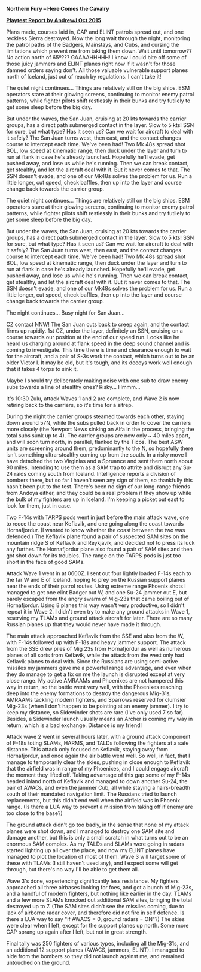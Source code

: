 **Northern Fury – Here Comes the Cavalry**

**<u>Playtest Report by AndrewJ Oct 2015</u>**

Plans made, courses laid in, CAP and ELINT patrols spread out, and one
reckless Sierra destroyed. Now the long wait through the night,
monitoring the patrol paths of the Badgers, Mainstays, and Cubs, and
cursing the limitations which prevent me from taking them down. Wait
until tomorrow?? No action north of 65º??? GAAAAHHHHH! I know I could
bite off some of those juicy jammers and ELINT planes right now if it
wasn't for those damned orders saying don't. All those valuable
vulnerable support planes north of Iceland, just out of reach by
regulations. I can't take it!

The quiet night continues... Things are relatively still on the big
ships. ESM operators stare at their glowing screens, continuing to
monitor enemy patrol patterns, while fighter pilots shift restlessly in
their bunks and try futilely to get some sleep before the big day.

But under the waves, the San Juan, cruising at 20 kts towards the
carrier groups, has a direct path submerged contact in the layer. Slow
to 5 kts! SSN for sure, but what type? Has it seen us? Can we wait for
aircraft to deal with it safely? The San Juan turns west, then east, and
the contact changes course to intercept each time. We've been had! Two
Mk 48s spread shot BOL, low speed at kinematic range, then duck under
the layer and turn to run at flank in case he's already launched.
Hopefully he'll evade, get pushed away, and lose us while he's running.
Then we can break contact, get stealthy, and let the aircraft deal with
it. But it never comes to that. The SSN doesn't evade, and one of our
Mk48s solves the problem for us. Run a little longer, cut speed, check
baffles, then up into the layer and course change back towards the
carrier group.

The quiet night continues... Things are relatively still on the big
ships. ESM operators stare at their glowing screens, continuing to
monitor enemy patrol patterns, while fighter pilots shift restlessly in
their bunks and try futilely to get some sleep before the big day.

But under the waves, the San Juan, cruising at 20 kts towards the
carrier groups, has a direct path submerged contact in the layer. Slow
to 5 kts! SSN for sure, but what type? Has it seen us? Can we wait for
aircraft to deal with it safely? The San Juan turns west, then east, and
the contact changes course to intercept each time. We've been had! Two
Mk 48s spread shot BOL, low speed at kinematic range, then duck under
the layer and turn to run at flank in case he's already launched.
Hopefully he'll evade, get pushed away, and lose us while he's running.
Then we can break contact, get stealthy, and let the aircraft deal with
it. But it never comes to that. The SSN doesn't evade, and one of our
Mk48s solves the problem for us. Run a little longer, cut speed, check
baffles, then up into the layer and course change back towards the
carrier group.

The night continues... Busy night for San Juan...

CZ contact NNW! The San Juan cuts back to creep again, and the contact
firms up rapidly. 1st CZ, under the layer, definitely an SSN, cruising
on a course towards our position at the end of our speed run. Looks like
he heard us charging around at flank speed in the deep sound channel and
is coming to investigate. This time there is time and clearance enough
to wait for the aircraft, and a pair of S-3s work the contact, which
turns out to be an older Victor I. It may be old, but it's tough, and
its decoys work well enough that it takes 4 torps to sink it.

Maybe I should try deliberately making noise with one sub to draw enemy
subs towards a line of stealthy ones? Risky... Hmmm...

It's 10:30 Zulu, attack Waves 1 and 2 are complete, and Wave 2 is now
retiring back to the carriers, so it's time for a sitrep.

During the night the carrier groups steamed towards each other, staying
down around 57N, while the subs pulled back in order to cover the
carriers more closely (the Newport News sinking an Alfa in the process,
bringing the total subs sunk up to 4). The carrier groups are now only
\~ 40 miles apart, and will soon turn north, in parallel, flanked by the
Ticos. The best ASW units are screening around them, predominantly to
the N, so hopefully there isn't something ultra-stealthy coming up from
the south. In a risky move I have detached the two Virginias and a
Spruance and sent them north about 90 miles, intending to use them as a
SAM trap to attrite and disrupt any Su-24 raids coming south from
Iceland. Intelligence reports a division of bombers there, but so far I
haven't seen any sign of them, so thankfully this hasn't been put to the
test. There's been no sign of our long-range friends from Andoya either,
and they could be a real problem if they show up while the bulk of my
fighters are up in Iceland. I'm keeping a picket out east to look for
them, just in case.

Two F-14s with TARPS pods went in just before the main attack wave, one
to recce the coast near Keflavik, and one going along the coast towards
Hornafjordur. (I wanted to know whether the coast between the two was
defended.) The Keflavik plane found a pair of suspected SAM sites on the
mountain ridge S of Keflavik and Reykjavik, and decided not to press its
luck any further. The Hornafjordur plane also found a pair of SAM sites
and then got shot down for its troubles. The range on the TARPS pods is
just too short in the face of good SAMs.

Attack Wave 1 went in at 0600Z. I sent out four lightly loaded F-14s
each to the far W and E of Iceland, hoping to prey on the Russian
support planes near the ends of their patrol routes. Using extreme range
Phoenix shots I managed to get one elint Badger out W, and one Su-24
jammer out E, but barely escaped from the angry swarm of Mig-23s that
came boiling out of Hornafjordur. Using 8 planes this way wasn't very
productive, so I didn't repeat it in Wave 2. I didn't even try to make
any ground attacks in Wave 1, reserving my TLAMs and ground attack
aircraft for later. There are so many Russian planes up that they would
never have made it through.

The main attack approached Keflavik from the SSE and also from the W,
with F-14s followed up with F-18s and heavy jammer support. The attack
from the SSE drew piles of Mig 23s from Hornafjordur as well as numerous
planes of all sorts from Keflavik, while the attack from the west only
had Keflavik planes to deal with. Since the Russians are using
semi-active missiles my jammers gave me a powerful range advantage, and
even when they do manage to get a fix on me the launch is disrupted
except at very close range. My active AMRAAMs and Phoenixes are not
hampered this way in return, so the battle went very well, with the
Phoenixes reaching deep into the enemy formations to destroy the
dangerous Mig-31s, AMRAAMs tackling modern fighters, and Sparrows
reserved for clumsier Mig-23s (when I don't happen to be pointing at an
enemy jammer). I try to keep my distance, so Sidewinder shots are rare
(I've only used 7 so far). Besides, a Sidewinder launch usually means an
Archer is coming my way in return, which is a bad exchange. Distance is
my friend!

Attack wave 2 went in several hours later, with a ground attack
component of F-18s toting SLAMs, HARMS, and TALDs following the fighters
at a safe distance. This attack only focused on Keflavik, staying away
from Hornafjordur, and once again the air battle went well. So well, in
fact, that I manage to temporarily clear the skies, pushing in close
enough to Keflavik that the airfield was in range of my Phoenixes, and I
could engage aircraft the moment they lifted off. Taking advantage of
this gap some of my F-14s headed inland north of Keflavik and managed to
down another Su-24, the pair of AWACs, and even the jammer Cub, all
while staying a hairs-breadth south of their mandated navigation limit.
The Russians tried to launch replacements, but this didn't end well when
the airfield was in Phoenix range. (Is there a LUA way to prevent a
mission from taking off if enemy are too close to the base?)

The ground attack didn't go too badly, in the sense that none of my
attack planes were shot down, and I managed to destroy one SAM site and
damage another, but this is only a small scratch in what turns out to be
an enormous SAM complex. As my TALDs and SLAMs were going in radars
started lighting up all over the place, and now my ELINT planes have
managed to plot the location of most of them. Wave 3 will target some of
these with TLAMs (I still haven't used any), and I expect some will get
through, but there's no way I'll be able to get them all.

Wave 3's done, experiencing significantly less resistance. My fighters
approached all three airbases looking for foes, and got a bunch of
Mig-23s, and a handful of modern fighters, but nothing like earlier in
the day. TLAMs and a few more SLAMs knocked out additional SAM sites,
bringing the total destroyed up to 7. (The SAM sites didn't see the
missiles coming, due to lack of airborne radar cover, and therefore did
not fire in self defence. Is there a LUA way to say "If AWACS = 0,
ground radars = ON"?) The skies were clear when I left, except for the
support planes up north. Some more CAP sprang up again after I left, but
not in great strength.

Final tally was 250 fighters of various types, including all the
Mig-31s, and an additional 12 support planes (AWACS, jammers, ELINT). I
managed to hide from the bombers so they did not launch against me, and
remained untouched on the ground.
